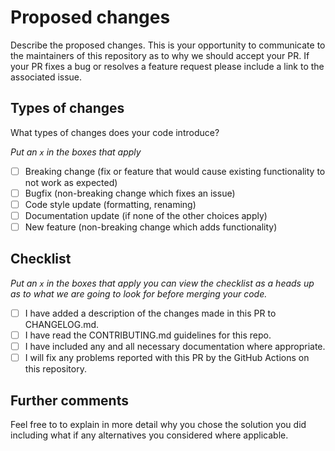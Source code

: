 # Proposed changes

Describe the proposed changes. This is your opportunity to communicate to the maintainers of this repository as to why we should accept your PR. If your PR fixes a bug or resolves a feature request please include a link to the associated issue.

## Types of changes

What types of changes does your code introduce?

_Put an `x` in the boxes that apply_

- [ ] Breaking change (fix or feature that would cause existing functionality to not work as expected)
- [ ] Bugfix (non-breaking change which fixes an issue)
- [ ] Code style update (formatting, renaming)
- [ ] Documentation update (if none of the other choices apply)
- [ ] New feature (non-breaking change which adds functionality)

## Checklist

_Put an `x` in the boxes that apply you can view the checklist as a heads up as to what we are going to look for before merging your code._

- [ ] I have added a description of the changes made in this PR to CHANGELOG.md.
- [ ] I have read the CONTRIBUTING.md guidelines for this repo.
- [ ] I have included any and all necessary documentation where appropriate.
- [ ] I will fix any problems reported with this PR by the GitHub Actions on this repository.

## Further comments

Feel free to to explain in more detail why you chose the solution you did including what if any alternatives you considered where applicable.
